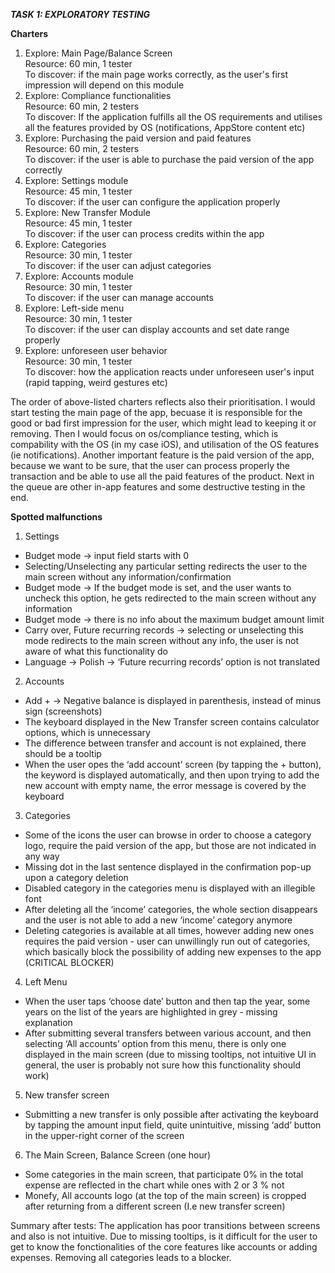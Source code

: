 ***TASK 1: EXPLORATORY TESTING***

**Charters** 
1.  Explore: Main Page/Balance Screen \
    Resource: 60 min, 1 tester \
    To discover: if the main page works correctly, as the user's first impression will depend on this module
2.  Explore: Compliance functionalities \
    Resource: 60 min, 2 testers \
    To discover: If the application fulfills all the OS requirements and utilises all the features provided by OS           (notifications, AppStore content etc)
3.  Explore: Purchasing the paid version and paid features \
    Resource: 60 min, 2 testers \
    To discover: if the user is able to purchase the paid version of the app correctly
4.  Explore: Settings module \
    Resource: 45 min, 1 tester \
    To discover: if the user can configure the application properly
5.  Explore: New Transfer Module \
    Resource: 45 min, 1 tester \
    To discover: if the user can process credits within the app
6.  Explore: Categories \
    Resource: 30 min, 1 tester \
    To discover: if the user can adjust categories
7.  Explore: Accounts module \
    Resource: 30 min, 1 tester \
    To discover: if the user can manage accounts
8.  Explore: Left-side menu \
    Resource: 30 min, 1 tester \
    To discover: if the user can display accounts and set date range properly
9.  Explore: unforeseen user behavior \
    Resource: 30 min, 1 tester \
    To discover: how the application reacts under unforeseen user's input (rapid tapping, weird gestures etc)
    

The order of above-listed charters reflects also their prioritisation. I would start testing the main page of the app, becuase it is responsible for the good or bad first impression for the user, which might lead to keeping it or removing. Then I would focus on os/compliance testing, which is compability with the OS (in my case iOS), and utilisation of the OS features (ie notifications). Another important feature is the paid version of the app, because we want to be sure, that the user can process properly the transaction and be able to use all the paid features of the product. Next in the queue are other in-app features and some destructive testing in the end.

**Spotted malfunctions**
1. Settings
* Budget mode -> input field starts with 0
* Selecting/Unselecting any particular setting redirects the user to the main screen without any information/confirmation
* Budget mode -> If the budget mode is set, and the user wants to uncheck this option, he gets redirected to the main screen without any information
* Budget mode -> there is no info about the maximum budget amount limit
* Carry over, Future recurring records -> selecting or unselecting this mode redirects to the main screen without any info, the user is not aware of what this functionality do
* Language -> Polish -> ‘Future recurring records’ option is not translated

2. Accounts
* Add + -> Negative balance is displayed in parenthesis, instead of minus sign  (screenshots)
* The keyboard  displayed in the New Transfer screen contains calculator options, which is unnecessary
* The difference between transfer and account is not explained, there should be a tooltip
* When the user opes the ‘add account’ screen (by tapping the + button), the keyword is displayed automatically, and then upon trying to add the new account with empty name, the error message is covered by the keyboard

3. Categories
* Some of the icons the user can browse in order to choose a category logo, require the paid version of the app, but those are not indicated in any way
* Missing dot in the last sentence displayed in the confirmation pop-up upon a category deletion
* Disabled category in the categories menu is displayed with an illegible font
* After deleting all the ‘income’ categories, the whole section disappears and the user is not able to add a new ‘income’ category anymore
* Deleting categories is available at all times, however adding new ones requires the paid version - user can unwillingly run out of categories, which basically block the possibility of adding new expenses to the app (CRITICAL BLOCKER)

4. Left Menu
* When the user taps ‘choose date’ button and then tap the year, some years on the list of the years are highlighted in grey - missing explanation
* After submitting several transfers between various account, and then selecting ‘All accounts’ option from this menu, there is only one displayed in the main screen (due to missing tooltips, not intuitive UI in general, the user is probably not sure how this functionality should work)

5. New transfer screen
* Submitting a new transfer is only possible after activating the keyboard by tapping the amount input field, quite unintuitive, missing ‘add’ button in the upper-right corner of the screen

6. The Main Screen, Balance Screen (one hour)
* Some categories in the main screen, that participate 0% in the total expense are reflected in the chart while ones with 2 or 3 % not
* Monefy, All accounts logo (at the top of the main screen) is cropped after returning from a different screen (I.e new transfer screen)

Summary after tests:
The application has poor transitions between screens and also is not intuitive. Due to missing tooltips, is it difficult for the user to get to know the fonctionalities of the core features like accounts or adding expenses. Removing all categories leads to a blocker.
